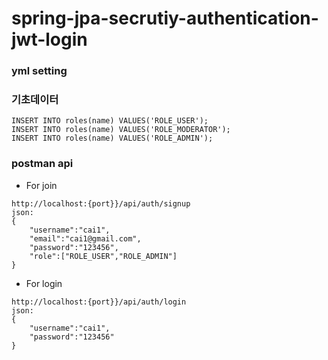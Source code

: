 # spring-jpa-secrutiy-authentication-jwt-login
### yml setting

### 기초데이터
```
INSERT INTO roles(name) VALUES('ROLE_USER');
INSERT INTO roles(name) VALUES('ROLE_MODERATOR');
INSERT INTO roles(name) VALUES('ROLE_ADMIN');
```
### postman api
- For join
```
http://localhost:{port}}/api/auth/signup
json:
{
    "username":"cai1",
    "email":"cai1@gmail.com",
    "password":"123456",
    "role":["ROLE_USER","ROLE_ADMIN"]
}
```
- For login
```
http://localhost:{port}}/api/auth/login
json:
{
    "username":"cai1",
    "password":"123456"
}
```